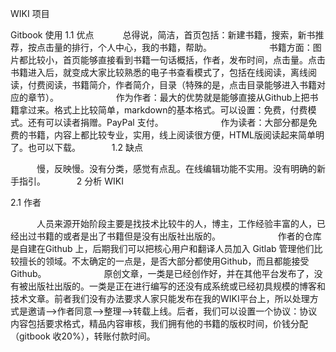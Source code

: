WIKI 项目

Gitbook 使用
1.1 优点
　　　总得说，简洁，首页包括：新建书籍，搜索，新书推荐，按点击量的排行，个人中心，我的书籍，帮助。
　　　
　　　书籍方面：图片都比较小，首页能够直接看到书籍一句话概括，作者，发布时间，点击量。点击书籍进入后，就变成大家比较熟悉的电子书查看模式了，包括在线阅读，离线阅读，付费阅读，书籍简介，作者简介，目录（特殊的是，点击目录能够进入书籍对应的章节）。
　　　
　　　作为作者：最大的优势就是能够直接从Github上把书籍拿过来。格式上比较简单，markdown的基本格式。可以设置：免费，付费模式。还有可以读者捐赠。PayPal 支付。
　　　
　　　作为读者：大部分都是免费的书籍，内容上都比较专业，实用，线上阅读很方便，HTML版阅读起来简单明了。也可以下载。
　　　
1.2 缺点

　　　慢，反映慢。没有分类，感觉有点乱。在线编辑功能不实用。没有明确的新手指引。
　　　
2 分析 WIKI 

2.1 作者

　　　人员来源开始阶段主要是找技术比较牛的人，博主，工作经验丰富的人，已经出过书籍的或者是出了书籍但是没有出版社出版的。
　　　
　　　作者的仓库是自建在Github 上，后期我们可以把核心用户和翻译人员加入 Gitlab 管理他们比较擅长的领域。不太确定的一点是，是否大部分都使用Github，而且都能接受Github。
　　　
　　　原创文章，一类是已经创作好，并在其他平台发布了，没有被出版社出版的。一类是正在进行编写的还没有成系统或已经初具规模的博客和技术文章。前者我们没有办法要求人家只能发布在我的WIKI平台上，所以处理方式是邀请——>作者同意——>整理——>转载上线。后者，我们可以设置一个协议：协议内容包括要求格式，精品内容审核，我们拥有他的书籍的版权时间，价钱分配（gitbook 收20%），转账付款时间。
 

